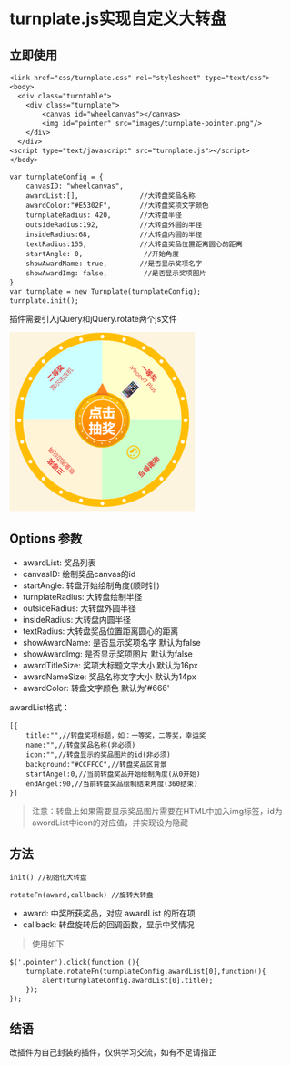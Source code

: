 # turnplate.js实现自定义大转盘

## 立即使用

```
<link href="css/turnplate.css" rel="stylesheet" type="text/css">
<body>
  <div class="turntable">
	<div class="turnplate">
		<canvas id="wheelcanvas"></canvas>
		<img id="pointer" src="images/turnplate-pointer.png"/>
	</div>
  </div>
<script type="text/javascript" src="turnplate.js"></script>
</body>
```

```
var turnplateConfig = {
    canvasID: "wheelcanvas",
    awardList:[],               //大转盘奖品名称
    awardColor:"#E5302F",       //大转盘奖项文字颜色
    turnplateRadius: 420,       //大转盘半径
    outsideRadius:192,          //大转盘外圆的半径
    insideRadius:68,            //大转盘内圆的半径
    textRadius:155,             //大转盘奖品位置距离圆心的距离
    startAngle: 0,               //开始角度
    showAwardName: true,        //是否显示奖项名字
    showAwardImg: false,         //是否显示奖项图片
}
var turnplate = new Turnplate(turnplateConfig);
turnplate.init();
```

插件需要引入jQuery和jQuery.rotate两个js文件

[![demo](assert/demo.png)](assert/demo.png)

## Options 参数

- awardList: 奖品列表
- canvasID: 绘制奖品canvas的id
- startAngle: 转盘开始绘制角度(顺时针)
- turnplateRadius: 大转盘绘制半径
- outsideRadius: 大转盘外圆半径
- insideRadius: 大转盘内圆半径
- textRadius: 大转盘奖品位置距离圆心的距离
- showAwardName: 是否显示奖项名字  默认为false
- showAwardImg: 是否显示奖项图片  默认为false
- awardTitleSize: 奖项大标题文字大小  默认为16px
- awardNameSize: 奖品名称文字大小   默认为14px
- awardColor: 转盘文字颜色   默认为'#666'

awardList格式：
```
[{
	title:"",//转盘奖项标题，如：一等奖，二等奖，幸运奖
	name:"",//转盘奖品名称(非必须)
	icon:"",//转盘显示的奖品图片的id(非必须)
    background:"#CCFFCC",//转盘奖品区背景
    startAngel:0,//当前转盘奖品开始绘制角度(从0开始)
    endAngel:90,//当前转盘奖品绘制结束角度(360结束)
}]
```
>注意：转盘上如果需要显示奖品图片需要在HTML中加入img标签，id为awordList中icon的对应值，并实现设为隐藏
## 方法
```
init() //初始化大转盘
```

```
rotateFn(award,callback) //旋转大转盘
```

- award: 中奖所获奖品，对应 awardList 的所在项
- callback: 转盘旋转后的回调函数，显示中奖情况

>使用如下

```
$('.pointer').click(function (){
    turnplate.rotateFn(turnplateConfig.awardList[0],function(){
        alert(turnplateConfig.awardList[0].title);
    });
});
```

## 结语
改插件为自己封装的插件，仅供学习交流，如有不足请指正